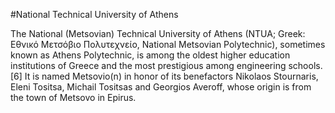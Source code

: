 #National Technical University of Athens

The National (Metsovian) Technical University of Athens (NTUA; Greek: Εθνικό Μετσόβιο Πολυτεχνείο, National Metsovian Polytechnic), sometimes known as Athens Polytechnic, is among the oldest higher education institutions of Greece and the most prestigious among engineering schools.[6] It is named Metsovio(n) in honor of its benefactors Nikolaos Stournaris, Eleni Tositsa, Michail Tositsas and Georgios Averoff, whose origin is from the town of Metsovo in Epirus.